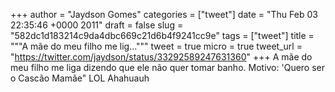 
+++
author = "Jaydson Gomes"
categories = ["tweet"]
date = "Thu Feb 03 22:35:46 +0000 2011"
draft = false
slug = "582dc1d183214c9da4dbc669c21d6b4f9241cc9e"
tags = ["tweet"]
title = """A mãe do meu filho me lig..."""
tweet = true
micro = true
tweet_url = "https://twitter.com/jaydson/status/33292589247631360"
+++
A mãe do meu filho me liga dizendo que ele não quer tomar banho. Motivo: 'Quero ser o Cascão Mamãe" LOL Ahahuauh
